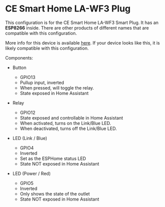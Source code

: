 # CE Smart Home LA-WF3 Plug
This configuration is for the CE Smart Home LA-WF3 Smart Plug. It has an **ESP8266** inside.
There are other products of different names that are compatible with this configuration.

More info for this device is available [here](https://templates.blakadder.com/ce_smart_home_LA-WF3.html). If your device looks like this, it is likely compatible with this configuration.

Components:
- Button
    - GPIO13
    - Pullup input, inverted
    - When pressed, will toggle the relay.
    - State exposed in Home Assistant

- Relay
    - GPIO12
    - State exposed and controllable in Home Assistant
    - When activated, turns on the Link/Blue LED.
    - When deactivated, turns off the Link/Blue LED.

- LED (Link / Blue)
    - GPIO4
    - Inverted
    - Set as the ESPHome status LED
    - State NOT exposed in Home Assistant

- LED (Power / Red)
    - GPIO5
    - Inverted
    - Only shows the state of the outlet
    - State NOT exposed in Home Assistant